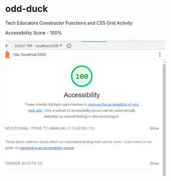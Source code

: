 # odd-duck

Tech Educators Constructor Functions and CSS Grid Activity

Accessibility Score - 100%

![Lighthouse Score Class 12](images/LighthouseScore.png "Lighthouse Score Class 12")
